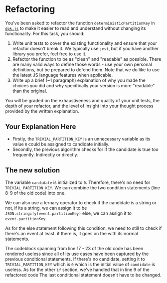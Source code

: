 # Refactoring

You've been asked to refactor the function `deterministicPartitionKey` in [`dpk.js`](dpk.js) to make it easier to read and understand without changing its functionality. For this task, you should:

1. Write unit tests to cover the existing functionality and ensure that your refactor doesn't break it. We typically use `jest`, but if you have another library you prefer, feel free to use it.
2. Refactor the function to be as "clean" and "readable" as possible. There are many valid ways to define those words - use your own personal definitions, but be prepared to defend them. Note that we do like to use the latest JS language features when applicable.
3. Write up a brief (~1 paragraph) explanation of why you made the choices you did and why specifically your version is more "readable" than the original.

You will be graded on the exhaustiveness and quality of your unit tests, the depth of your refactor, and the level of insight into your thought process provided by the written explanation.

## Your Explanation Here
- Firstly, the `TRIVIAL_PARTITION_KEY` is an unnecessary variable as its value `0` could be assigned to candidate initially.
- Secondly, the previous algorithm checks for if the candidate is true too frequently. Indirectly or directly.

## The new solution
The variable `candidate` is initialized to `0`. Therefore, there's no need for `TRIVIAL_PARTITION_KEY`.
We can combine the two condition statements (line 8-9 of the old code) into one.

We can also use a ternary operator to check if the candidate is a string or not, if its a string, we can assign it to be `JSON.stringify(event.partitionKey)` else, we can assign it to `event.partitionKey`.

As for the else statement following this condition, we need to still to check if there's an event at least.
if there is, it goes on the with its normal statements.

The codeblock spanning from line 17 - 23 of the old code has been rendered useless since all of its use cases have been captured by the previous conditional statements. If there's no candidate, setting it to `TRIVIAL_PARTITION_KEY` which is `0` which is the initial value of `candidate` is useless.
As for the other `if` section, we've handled that in line 9 of the refactored code
The last conditional statement doesn't have to be changed.